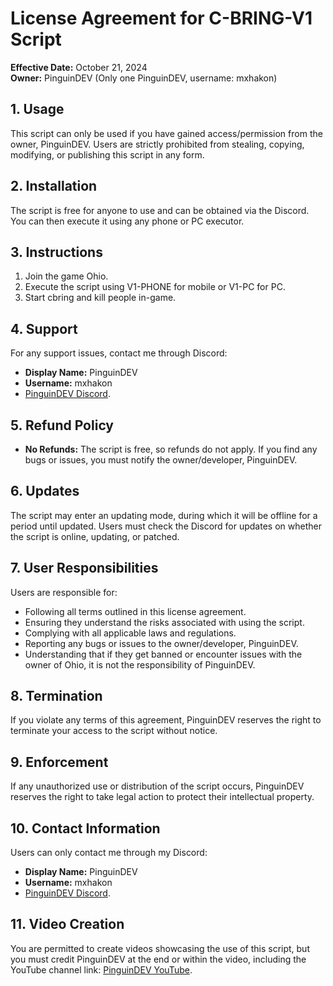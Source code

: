 # License Agreement for C-BRING-V1 Script

**Effective Date:** October 21, 2024  
**Owner:** PinguinDEV (Only one PinguinDEV, username: mxhakon)

## 1. Usage
This script can only be used if you have gained access/permission from the owner, PinguinDEV. Users are strictly prohibited from stealing, copying, modifying, or publishing this script in any form.

## 2. Installation
The script is free for anyone to use and can be obtained via the Discord. You can then execute it using any phone or PC executor.

## 3. Instructions
1. Join the game Ohio.
2. Execute the script using V1-PHONE for mobile or V1-PC for PC.
3. Start cbring and kill people in-game.

## 4. Support
For any support issues, contact me through Discord:
- **Display Name:** PinguinDEV
- **Username:** mxhakon
- [PinguinDEV Discord](https://www.discord.gg/pinguindev).

## 5. Refund Policy
- **No Refunds:** The script is free, so refunds do not apply. If you find any bugs or issues, you must notify the owner/developer, PinguinDEV.

## 6. Updates
The script may enter an updating mode, during which it will be offline for a period until updated. Users must check the Discord for updates on whether the script is online, updating, or patched.

## 7. User Responsibilities
Users are responsible for:
- Following all terms outlined in this license agreement.
- Ensuring they understand the risks associated with using the script.
- Complying with all applicable laws and regulations.
- Reporting any bugs or issues to the owner/developer, PinguinDEV.
- Understanding that if they get banned or encounter issues with the owner of Ohio, it is not the responsibility of PinguinDEV.

## 8. Termination
If you violate any terms of this agreement, PinguinDEV reserves the right to terminate your access to the script without notice.

## 9. Enforcement
If any unauthorized use or distribution of the script occurs, PinguinDEV reserves the right to take legal action to protect their intellectual property.

## 10. Contact Information
Users can only contact me through my Discord:
- **Display Name:** PinguinDEV
- **Username:** mxhakon
- [PinguinDEV Discord](https://www.discord.gg/pinguindev).

## 11. Video Creation
You are permitted to create videos showcasing the use of this script, but you must credit PinguinDEV at the end or within the video, including the YouTube channel link: [PinguinDEV YouTube](https://www.youtube.com/@PinguinDevXYZ).
